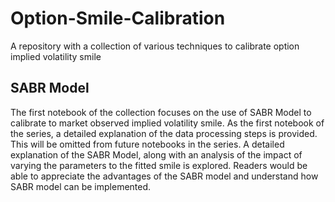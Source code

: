 # Option-Smile-Calibration
A repository with a collection of various techniques to calibrate option implied volatility smile

## SABR Model
The first notebook of the collection focuses on the use of SABR Model to calibrate to market observed implied volatility smile.
As the first notebook of the series, a detailed explanation of the data processing steps is provided. This will be omitted from future notebooks in the series.
A detailed explanation of the SABR Model, along with an analysis of the impact of varying the parameters to the fitted smile is explored.
Readers would be able to appreciate the advantages of the SABR model and understand how SABR model can be implemented.
